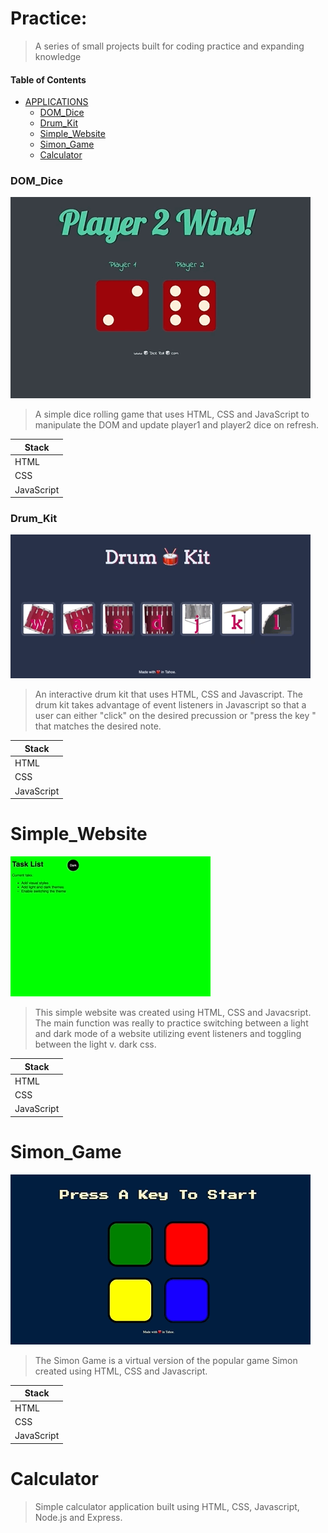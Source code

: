 # Practice:

> A series of small projects built for coding practice and expanding knowledge

#### Table of Contents

* [APPLICATIONS](#)
     * [DOM_Dice](#DOM_Dice)
     * [Drum_Kit](#Drum_Kit)
     * [Simple_Website](#Simple_Website)
     * [Simon_Game](#Simon_Game)
     * [Calculator](#Calculator)


### DOM_Dice

![DOM Dice Gif](DOM_Dice/dice_roll.gif)

>A simple dice rolling game that uses HTML, CSS and JavaScript to manipulate the DOM and update player1 and player2 dice on refresh.

|   Stack    | 
|------------|
|   HTML     |  
|   CSS      |  
| JavaScript |  

### Drum_Kit

![Drum Kit Gif](Drum_Kit/drum_kit.gif)

> An interactive drum kit that uses HTML, CSS and Javascript. The drum kit takes advantage of event listeners in Javascript so that a user can either "click" on the desired precussion or "press the key " that matches the desired note.

|   Stack    | 
|------------|
|   HTML     |  
|   CSS      |  
| JavaScript |  


# Simple_Website

![Simple Website Gif](Simple_Website/simple_website.gif)

>This simple website was created using HTML, CSS and Javacsript. The main function was really to practice switching between a light and dark mode of a website utilizing event listeners and toggling between the light v. dark css.

|   Stack    | 
|------------|
|   HTML     |  
|   CSS      |  
| JavaScript |  


# Simon_Game

![Simon Game Gif](Simon_Game/simon.gif)

>The Simon Game is a virtual version of the popular game Simon created using HTML, CSS and Javascript. 

|   Stack    | 
|------------|
|   HTML     |  
|   CSS      |  
| JavaScript |  

# Calculator

>Simple calculator application built using HTML, CSS, Javascript, Node.js and Express.

